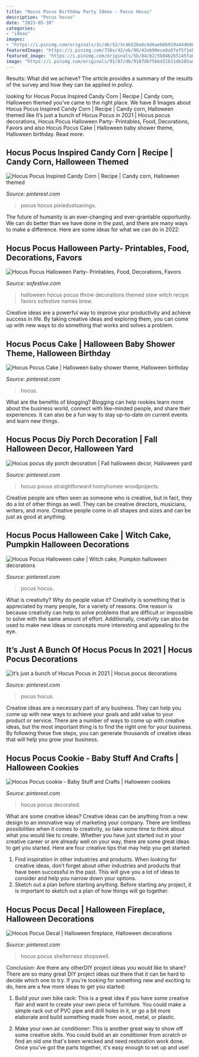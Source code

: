 ```yaml
---
title: "Hocus Pocus Birthday Party Ideas - Pocus Hocus"
description: "Pocus hocus"
date: "2023-05-30"
categories:
- "ideas"
images:
- "https://i.pinimg.com/originals/3c/46/52/3c46528a0c6d6aeb6b919a444b980fd8.png"
featuredImage: "https://i.pinimg.com/736x/42/eb/90/42eb90ece0a5fef5f1eb28c35dd300c7.jpg"
featured_image: "https://i.pinimg.com/originals/5b/84/b2/5b84b2b5145fa015e139759e471e79e6.jpg"
image: "https://i.pinimg.com/originals/91/87/db/9187dbf5bbd21611db285ad8a10b36f8.png"
---
```



Results: What did we achieve?
The article provides a summary of the results of the survey and how they can be applied in policy.

	

		
looking for Hocus Pocus Inspired Candy Corn | Recipe | Candy corn, Halloween themed you've came to the right place. We have 8 Images about Hocus Pocus Inspired Candy Corn | Recipe | Candy corn, Halloween themed like It’s just a bunch of Hocus Pocus in 2021 | Hocus pocus decorations, Hocus Pocus Halloween Party- Printables, Food, Decorations, Favors and also Hocus Pocus Cake | Halloween baby shower theme, Halloween birthday. Read more:
		
    
## Hocus Pocus Inspired Candy Corn | Recipe | Candy Corn, Halloween Themed

<img loading=lazy src="https://i.pinimg.com/originals/3c/46/52/3c46528a0c6d6aeb6b919a444b980fd8.png" onerror="this.onerror=null;this.src='https://tse3.mm.bing.net/th?id=OIP.x6I7sEDe5WV87tyLhfGQZAHaO0&amp;pid=15.1';" alt="Hocus Pocus Inspired Candy Corn | Recipe | Candy corn, Halloween themed">

_Source: pinterest.com_

>pocus hocus pixiedustsavings. 

	

The future of humanity is an ever-changing and ever-grantable opportunity. We can do better than we have done in the past, and there are many ways to make a difference. Here are some ideas for what we can do in 2022: 

    
## Hocus Pocus Halloween Party- Printables, Food, Decorations, Favors

<img loading=lazy src="https://sofestive.com/wp-content/uploads/2016/10/Halloween-Party-Ideas-31.jpg" onerror="this.onerror=null;this.src='https://tse3.mm.bing.net/th?id=OIP.mMA9NeezcFm4aQfpgbNdwAHaLH&amp;pid=15.1';" alt="Hocus Pocus Halloween Party- Printables, Food, Decorations, Favors">

_Source: sofestive.com_

>halloween hocus pocus throw decorations themed stew witch recipe favors sofestive names brew. 

	

Creative ideas are a powerful way to improve your productivity and achieve success in life. By taking creative ideas and exploring them, you can come up with new ways to do something that works and solves a problem.

    
## Hocus Pocus Cake | Halloween Baby Shower Theme, Halloween Birthday

<img loading=lazy src="https://i.pinimg.com/736x/42/eb/90/42eb90ece0a5fef5f1eb28c35dd300c7.jpg" onerror="this.onerror=null;this.src='https://tse4.mm.bing.net/th?id=OIP.KJFXSNQFuC2i0d0p2_7B7gHaKX&amp;pid=15.1';" alt="Hocus Pocus Cake | Halloween baby shower theme, Halloween birthday">

_Source: pinterest.com_

>hocus. 

	

What are the benefits of blogging?
Blogging can help rookies learn more about the business world, connect with like-minded people, and share their experiences. It can also be a fun way to stay up-to-date on current events and learn new things.

    
## Hocus Pocus Diy Porch Decoration | Fall Halloween Decor, Halloween Yard

<img loading=lazy src="https://i.pinimg.com/originals/68/28/53/682853d003adccaad8fb8703763a0e4a.png" onerror="this.onerror=null;this.src='https://tse4.mm.bing.net/th?id=OIP.aChT0AOtzKrY-4cDdjoOSgHaNL&amp;pid=15.1';" alt="Hocus pocus diy porch decoration | Fall halloween decor, Halloween yard">

_Source: pinterest.com_

>hocus pocus straightforward homyhomee woodprojects. 

	

Creative people are often seen as someone who is creative, but in fact, they do a lot of other things as well. They can be creative directors, musicians, writers, and more. Creative people come in all shapes and sizes and can be just as good at anything.

    
## Hocus Pocus Halloween Cake | Witch Cake, Pumpkin Halloween Decorations

<img loading=lazy src="https://i.pinimg.com/originals/91/87/db/9187dbf5bbd21611db285ad8a10b36f8.png" onerror="this.onerror=null;this.src='https://tse1.mm.bing.net/th?id=OIP.Yee6pELWMGwhr41Qkx4cTQHaJ3&amp;pid=15.1';" alt="Hocus Pocus Halloween cake | Witch cake, Pumpkin halloween decorations">

_Source: pinterest.com_

>pocus hocus. 

	

What is creativity? Why do people value it?
Creativity is something that is appreciated by many people, for a variety of reasons. One reason is because creativity can help to solve problems that are difficult or impossible to solve with the same amount of effort. Additionally, creativity can also be used to make new ideas or concepts more interesting and appealing to the eye.

    
## It’s Just A Bunch Of Hocus Pocus In 2021 | Hocus Pocus Decorations

<img loading=lazy src="https://i.pinimg.com/736x/32/9a/a5/329aa554c91073f24d636fd59b8df8ff.jpg" onerror="this.onerror=null;this.src='https://tse3.mm.bing.net/th?id=OIP.2wlSH3F_wIq11FUgbY9NRwHaJ3&amp;pid=15.1';" alt="It’s just a bunch of Hocus Pocus in 2021 | Hocus pocus decorations">

_Source: pinterest.com_

>pocus hocus. 

	

Creative ideas are a necessary part of any business. They can help you come up with new ways to achieve your goals and add value to your product or service. There are a number of ways to come up with creative ideas, but the most important thing is to find the right one for your business. By following these five steps, you can generate thousands of creative ideas that will help you grow your business.

    
## Hocus Pocus Cookie - Baby Stuff And Crafts | Halloween Cookies

<img loading=lazy src="https://i.pinimg.com/736x/8f/58/37/8f5837808d6e528080f23e4ce068e521.jpg" onerror="this.onerror=null;this.src='https://tse3.mm.bing.net/th?id=OIP.o5fJUqojRtWkltg2PONhgQHaHa&amp;pid=15.1';" alt="Hocus Pocus cookie - Baby Stuff and Crafts | Halloween cookies">

_Source: pinterest.com_

>hocus pocus decorated. 

	

What are some creative ideas?
Creative ideas can be anything from a new design to an innovative way of marketing your company. There are limitless possibilities when it comes to creativity, so take some time to think about what you would like to create. Whether you have just started out in your creative career or are already well on your way, there are some great ideas to get you started. Here are four creative tips that may help you get started: 
1. Find inspiration in other industries and products. When looking for creative ideas, don’t forget about other industries and products that have been successful in the past. This will give you a lot of ideas to consider and help you narrow down your options. 
2. Sketch out a plan before starting anything. Before starting any project, it is important to sketch out a plan of how things will go together.

    
## Hocus Pocus Decal | Halloween Fireplace, Halloween Decorations

<img loading=lazy src="https://i.pinimg.com/originals/5b/84/b2/5b84b2b5145fa015e139759e471e79e6.jpg" onerror="this.onerror=null;this.src='https://tse1.mm.bing.net/th?id=OIP.o0J0ADrfwQ1IufQFtKAy7wHaJ4&amp;pid=15.1';" alt="Hocus Pocus Decal | Halloween fireplace, Halloween decorations">

_Source: pinterest.com_

>hocus pocus shelterness shopswell. 

	

Conclusion: Are there any otherDIY project ideas you would like to share?
There are so many great DIY project ideas out there that it can be hard to decide which one to try. If you're looking for something new and exciting to do, here are a few more ideas to get you started: 
1. Build your own bike rack: This is a great idea if you have some creative flair and want to create your own piece of furniture. You could make a simple rack out of PVC pipe and drill holes in it, or go a bit more elaborate and build something made from wood, metal, or plastic. 

2. Make your own air conditioner: This is another great way to show off some creative skills. You could build an air conditioner from scratch or find an old one that's been wrecked and need restoration work done. Once you've got the parts together, it's easy enough to set up and use!

